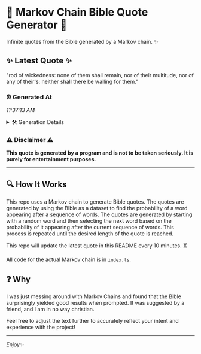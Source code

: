 # 📖 Markov Chain Bible Quote Generator 📖

Infinite quotes from the Bible generated by a Markov chain. ✨

## ✨ Latest Quote ✨
"rod of wickedness: none of them shall remain, nor of their multitude, nor of any of their's: neither shall there be wailing for them."

### ⏰ Generated At
*11:37:13 AM*

<details>
    <summary>🛠️ Generation Details</summary>
    <p>
        <strong>🌱 Seed:</strong> rod<br>
        <strong>🔄 Iterations:</strong> 23<br>
        <strong>📜 Context History:</strong><br>[ rod ]: of<br>[ rod, of ]: wickedness:<br>[ rod, of, wickedness: ]: none<br>[ rod, of, wickedness:, none ]: of<br>[ rod, of, wickedness:, none, of ]: them<br>[ rod, of, wickedness:, none, of, them ]: shall<br>[ of, wickedness:, none, of, them, shall ]: remain,<br>[ wickedness:, none, of, them, shall, remain, ]: nor<br>[ none, of, them, shall, remain,, nor ]: of<br>[ of, them, shall, remain,, nor, of ]: their<br>[ them, shall, remain,, nor, of, their ]: multitude,<br>[ shall, remain,, nor, of, their, multitude, ]: nor<br>[ remain,, nor, of, their, multitude,, nor ]: of<br>[ nor, of, their, multitude,, nor, of ]: any<br>[ of, their, multitude,, nor, of, any ]: of<br>[ their, multitude,, nor, of, any, of ]: their's:<br>[ multitude,, nor, of, any, of, their's: ]: neither<br>[ nor, of, any, of, their's:, neither ]: shall<br>[ of, any, of, their's:, neither, shall ]: there<br>[ any, of, their's:, neither, shall, there ]: be<br>[ of, their's:, neither, shall, there, be ]: wailing<br>[ their's:, neither, shall, there, be, wailing ]: for<br>[ neither, shall, there, be, wailing, for ]: them.<br>
    </p>
</details>

### ⚠️ Disclaimer ⚠️
**This quote is generated by a program and is not to be taken seriously. It is purely for entertainment purposes.**

---

## 🔍 How It Works

This repo uses a Markov chain to generate Bible quotes. The quotes are generated by using the Bible as a dataset to find the probability of a word appearing after a sequence of words. The quotes are generated by starting with a random word and then selecting the next word based on the probability of it appearing after the current sequence of words. This process is repeated until the desired length of the quote is reached.

This repo will update the latest quote in this README every 10 minutes. ⏳

All code for the actual Markov chain is in `index.ts`.

## ❓ Why

I was just messing around with Markov Chains and found that the Bible surprisingly yielded good results when prompted. 
It was suggested by a friend, and I am in no way christian.

Feel free to adjust the text further to accurately reflect your intent and experience with the project!

---

*Enjoy*✨
